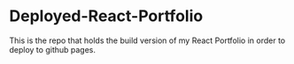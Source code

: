 # Deployed-React-Portfolio
This is the repo that holds the build version of my React Portfolio in order to deploy to github pages.
